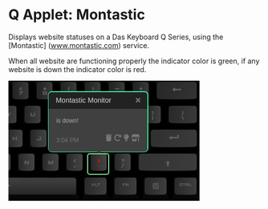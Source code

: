 # Q Applet: Montastic

Displays website statuses on a Das Keyboard Q Series,
using the [Montastic] (www.montastic.com) service. 

When all website are functioning properly the indicator color is green, if any website is down the indicator color is red.

![Montastic monitoring on a Das Keybaord Q](assets/montastic-usage-down.png "Montastic monitor is down")